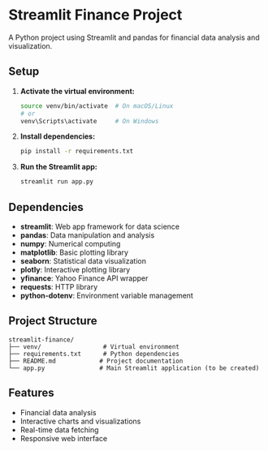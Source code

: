 # Streamlit Finance Project

A Python project using Streamlit and pandas for financial data analysis and visualization.

## Setup

1. **Activate the virtual environment:**
   ```bash
   source venv/bin/activate  # On macOS/Linux
   # or
   venv\Scripts\activate     # On Windows
   ```

2. **Install dependencies:**
   ```bash
   pip install -r requirements.txt
   ```

3. **Run the Streamlit app:**
   ```bash
   streamlit run app.py
   ```

## Dependencies

- **streamlit**: Web app framework for data science
- **pandas**: Data manipulation and analysis
- **numpy**: Numerical computing
- **matplotlib**: Basic plotting library
- **seaborn**: Statistical data visualization
- **plotly**: Interactive plotting library
- **yfinance**: Yahoo Finance API wrapper
- **requests**: HTTP library
- **python-dotenv**: Environment variable management

## Project Structure

```
streamlit-finance/
├── venv/                 # Virtual environment
├── requirements.txt      # Python dependencies
├── README.md            # Project documentation
└── app.py               # Main Streamlit application (to be created)
```

## Features

- Financial data analysis
- Interactive charts and visualizations
- Real-time data fetching
- Responsive web interface 